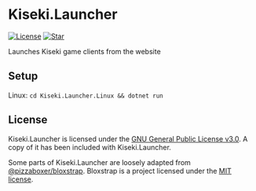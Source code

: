 # Kiseki.Launcher

[![License](https://img.shields.io/github/license/kiseki-lol/launcher)](https://github.com/kiseki-lol/launcher/blob/trunk/LICENSE)
[![Star](https://img.shields.io/github/stars/kiseki-lol/launcher?style=social)](https://github.com/kiseki-lol/launcher/stargazers)

Launches Kiseki game clients from the website

## Setup

Linux: `cd Kiseki.Launcher.Linux && dotnet run`

## License

Kiseki.Launcher is licensed under the [GNU General Public License v3.0](https://www.gnu.org/licenses/gpl-3.0.md). A copy of it has been included with Kiseki.Launcher.

Some parts of Kiseki.Launcher are loosely adapted from [@pizzaboxer/bloxstrap](https://github.com/pizzaboxer/bloxstrap). Bloxstrap is a project licensed under the [MIT license](https://github.com/pizzaboxer/bloxstrap/blob/main/LICENSE).
